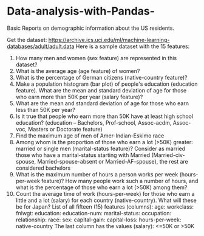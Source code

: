 # Data-analysis-with-Pandas-

 Basic Reports on demographic information about the US residents.
 
Get the dataset: https://archive.ics.uci.edu/ml/machine-learning-databases/adult/adult.data Here is a sample dataset with the 15 features:

1. How many men and women (sex feature) are represented in this dataset?
2. What is the average age (age feature) of women?
3. What is the percentage of German citizens (native-country feature)?
4. Make a population histogram (bar plot) of people's education (education feature). What are the
mean and standard deviation of age for those who earn more than 50K per year (salary feature)?
5. What are the mean and standard deviation of age for those who earn less than 50K per year?
6. Is it true that people who earn more than 50K have at least high school education? (education –
Bachelors, Prof-school, Assoc-acdm, Assoc-voc, Masters or Doctorate feature)
7. Find the maximum age of men of Amer-Indian-Eskimo race
8. Among whom is the proportion of those who earn a lot (>50K) greater: married or single men
(marital-status feature)? Consider as married those who have a marital-status starting with Married (Married-civ-spouse, Married-spouse-absent or Married-AF-spouse), the rest are considered bachelors
9. What is the maximum number of hours a person works per week (hours-per-week feature)? How many people work such a number of hours, and what is the percentage of those who earn a lot (>50K) among them?
10. Count the average time of work (hours-per-week) for those who earn a little and a lot (salary) for each country (native-country). What will these be for Japan?
List of all fifteen (15) features (columns):
age: workclass: fnlwgt: education: education-num: marital-status: occupation: relationship: race: sex: capital-gain: capital-loss: hours-per-week: native-country
The last column has the values (salary): <=50K or >50K
